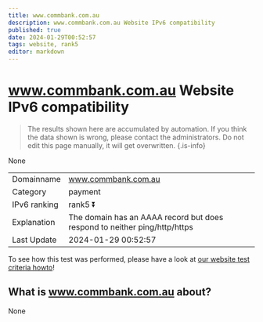 ```yaml
---
title: www.commbank.com.au
description: www.commbank.com.au Website IPv6 compatibility
published: true
date: 2024-01-29T00:52:57
tags: website, rank5
editor: markdown
---
```


# www.commbank.com.au Website IPv6 compatibility

> The results shown here are accumulated by automation. If you think the data shown is wrong, please contact the administrators. 
> Do not edit this page manually, it will get overwritten.
{.is-info}

None


|   |   |
| - | - |
| Domainname | www.commbank.com.au
| Category | payment |
| IPv6 ranking | rank5 :arrow_double_down: |
| Explanation | The domain has an AAAA record but does respond to neither ping/http/https |
| Last Update | 2024-01-29 00:52:57 |

To see how this test was performed, please have a look at [our website test criteria howto](/howto/testcriteria/website)!


## What is www.commbank.com.au about?
None
